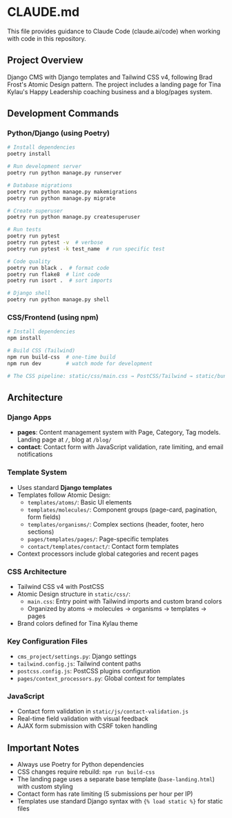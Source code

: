 # CLAUDE.md

This file provides guidance to Claude Code (claude.ai/code) when working with code in this repository.

## Project Overview
Django CMS with Django templates and Tailwind CSS v4, following Brad Frost's Atomic Design pattern. The project includes a landing page for Tina Kylau's Happy Leadership coaching business and a blog/pages system.

## Development Commands

### Python/Django (using Poetry)
```bash
# Install dependencies
poetry install

# Run development server
poetry run python manage.py runserver

# Database migrations
poetry run python manage.py makemigrations
poetry run python manage.py migrate

# Create superuser
poetry run python manage.py createsuperuser

# Run tests
poetry run pytest
poetry run pytest -v  # verbose
poetry run pytest -k test_name  # run specific test

# Code quality
poetry run black .  # format code
poetry run flake8  # lint code
poetry run isort .  # sort imports

# Django shell
poetry run python manage.py shell
```

### CSS/Frontend (using npm)
```bash
# Install dependencies
npm install

# Build CSS (Tailwind)
npm run build-css  # one-time build
npm run dev        # watch mode for development

# The CSS pipeline: static/css/main.css → PostCSS/Tailwind → static/bundle/output.css
```

## Architecture

### Django Apps
- **pages**: Content management system with Page, Category, Tag models. Landing page at `/`, blog at `/blog/`
- **contact**: Contact form with JavaScript validation, rate limiting, and email notifications

### Template System
- Uses standard **Django templates**
- Templates follow Atomic Design:
  - `templates/atoms/`: Basic UI elements
  - `templates/molecules/`: Component groups (page-card, pagination, form fields)
  - `templates/organisms/`: Complex sections (header, footer, hero sections)
  - `pages/templates/pages/`: Page-specific templates
  - `contact/templates/contact/`: Contact form templates
- Context processors include global categories and recent pages

### CSS Architecture
- Tailwind CSS v4 with PostCSS
- Atomic Design structure in `static/css/`:
  - `main.css`: Entry point with Tailwind imports and custom brand colors
  - Organized by atoms → molecules → organisms → templates → pages
- Brand colors defined for Tina Kylau theme

### Key Configuration Files
- `cms_project/settings.py`: Django settings
- `tailwind.config.js`: Tailwind content paths
- `postcss.config.js`: PostCSS plugins configuration
- `pages/context_processors.py`: Global context for templates

### JavaScript
- Contact form validation in `static/js/contact-validation.js`
- Real-time field validation with visual feedback
- AJAX form submission with CSRF token handling

## Important Notes
- Always use Poetry for Python dependencies
- CSS changes require rebuild: `npm run build-css`
- The landing page uses a separate base template (`base-landing.html`) with custom styling
- Contact form has rate limiting (5 submissions per hour per IP)
- Templates use standard Django syntax with `{% load static %}` for static files